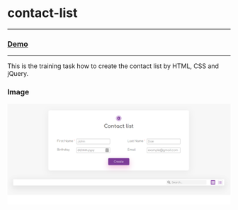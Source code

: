 # contact-list
---
### [Demo](https://vannyle.github.io/contact-list/)
---
This is the training task how to create the contact list by HTML, CSS and jQuery. 

### Image
![alt text](screenshot-page.png)
